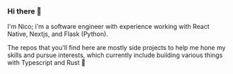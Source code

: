### Hi there 👋

I'm Nico; i'm a software engineer with experience working with React Native, Nextjs,
and Flask (Python).

The repos that you'll find here are mostly side projects to help me hone my skills
and pursue interests, which currently include building various things with Typescript
and Rust 🌱
